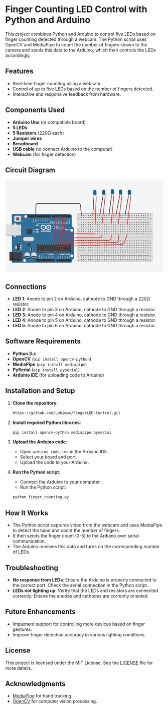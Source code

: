# Finger Counting LED Control with Python and Arduino

This project combines Python and Arduino to control five LEDs based on finger counting detected through a webcam. The Python script uses OpenCV and MediaPipe to count the number of fingers shown to the camera and sends this data to the Arduino, which then controls the LEDs accordingly.

## Features
- Real-time finger counting using a webcam.
- Control of up to five LEDs based on the number of fingers detected.
- Interactive and responsive feedback from hardware.

## Components Used
- **Arduino Uno** (or compatible board)
- **5 LEDs**
- **5 Resistors** (220Ω each)
- **Jumper wires**
- **Breadboard**
- **USB cable** (to connect Arduino to the computer)
- **Webcam** (for finger detection)

## Circuit Diagram

  <p>
<img src="https://github.com/Lokimux/FingerLED-Control/blob/main/FingerLED%20Control%201.png" />
</p><!-- Include your circuit diagram here if you have one -->

## Connections
- **LED 1**: Anode to pin 2 on Arduino, cathode to GND through a 220Ω resistor.
- **LED 2**: Anode to pin 3 on Arduino, cathode to GND through a resistor.
- **LED 3**: Anode to pin 4 on Arduino, cathode to GND through a resistor.
- **LED 4**: Anode to pin 5 on Arduino, cathode to GND through a resistor.
- **LED 5**: Anode to pin 6 on Arduino, cathode to GND through a resistor.

## Software Requirements
- **Python 3.x**
- **OpenCV** (`pip install opencv-python`)
- **MediaPipe** (`pip install mediapipe`)
- **PySerial** (`pip install pyserial`)
- **Arduino IDE** (for uploading code to Arduino)

## Installation and Setup

1. **Clone the repository**:
    ```bash
    https://github.com/Lokimux/FingerLED-Control.git
    ```

2. **Install required Python libraries**:
    ```bash
    pip install opencv-python mediapipe pyserial
    ```

3. **Upload the Arduino code**:
    - Open `arduino_code.ino` in the Arduino IDE.
    - Select your board and port.
    - Upload the code to your Arduino.

4. **Run the Python script**:
    - Connect the Arduino to your computer.
    - Run the Python script:
    ```bash
    python finger_counting.py
    ```

## How It Works
- The Python script captures video from the webcam and uses MediaPipe to detect the hand and count the number of fingers.
- It then sends the finger count (0-5) to the Arduino over serial communication.
- The Arduino receives this data and turns on the corresponding number of LEDs.

## Troubleshooting
- **No response from LEDs**: Ensure the Arduino is properly connected to the correct port. Check the serial connection in the Python script.
- **LEDs not lighting up**: Verify that the LEDs and resistors are connected correctly. Ensure the anodes and cathodes are correctly oriented.

## Future Enhancements
- Implement support for controlling more devices based on finger gestures.
- Improve finger detection accuracy in various lighting conditions.

## License
This project is licensed under the MIT License. See the [LICENSE](LICENSE) file for more details.

## Acknowledgments
- [MediaPipe](https://mediapipe.dev/) for hand tracking.
- [OpenCV](https://opencv.org/) for computer vision processing.

